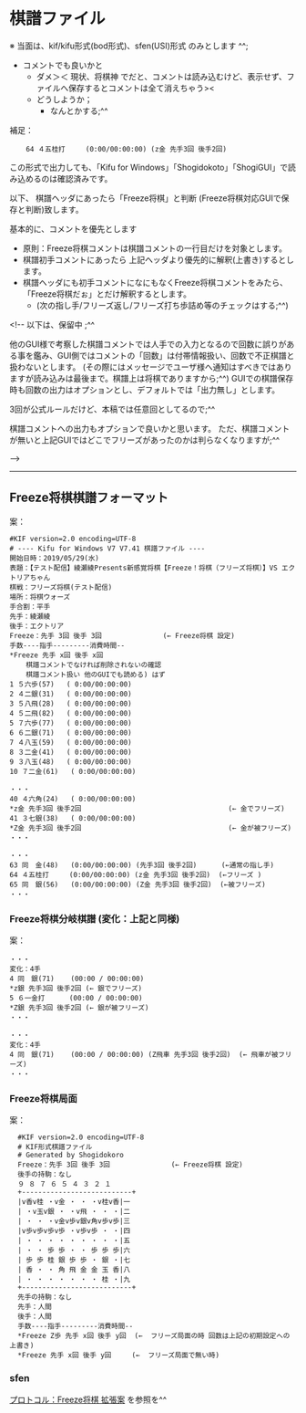 # **棋譜ファイル**

※ 当面は、kif/kifu形式(bod形式)、sfen(USI)形式 のみとします ^^;

* コメントでも良いかと
  * ダメ＞＜ 現状、将棋神 でだと、コメントは読み込むけど、表示せず、ファイルへ保存するとコメントは全て消えちゃう><
  * どうしようか；
    * なんとかする;^^

補足：
```
    64 ４五桂打     (0:00/00:00:00) (z金 先手3回 後手2回)
```

この形式で出力しても、「Kifu for Windows」「Shogidokoto」「ShogiGUI」で読み込めるのは確認済みです。

以下、
棋譜ヘッダにあったら「Freeze将棋」と判断 (Freeze将棋対応GUIで保存と判断)致します。

基本的に、コメントを優先とします
* 原則：Freeze将棋コメントは棋譜コメントの一行目だけを対象とします。
* 棋譜初手コメントにあったら 上記ヘッダより優先的に解釈(上書き)するとします。
* 棋譜ヘッダにも初手コメントになにもなくFreeze将棋コメントをみたら、「Freeze将棋だぉ」とだけ解釈するとします。
  * (次の指し手/フリーズ返し/フリーズ打ち歩詰め等のチェックはする;^^)

\<!--
以下は、保留中 ;^^

他のGUI様で考察した棋譜コメントでは人手での入力となるので回数に誤りがある事を鑑み、GUI側ではコメントの「回数」は付帯情報扱い、回数で不正棋譜と扱わないとします。
(その際にはメッセージでユーザ様へ通知はすべきではありますが読み込みは最後まで。棋譜上は将棋でありますから;^^) 
GUIでの棋譜保存時も回数の出力はオプションとし、デフォルトでは「出力無し」とします。

3回が公式ルールだけど、本稿では任意回としてるので;^^

棋譜コメントへの出力もオプションで良いかと思います。
ただ、棋譜コメントが無いと上記GUIではどこでフリーズがあったのかは判らなくなりますが;^^

\-->

---

## Freeze将棋棋譜フォーマット

案：

    #KIF version=2.0 encoding=UTF-8
    # ---- Kifu for Windows V7 V7.41 棋譜ファイル ----
    開始日時：2019/05/29(水)
    表題：【テスト配信】綾瀬綾Presents新感覚将棋【Freeze！将棋（フリーズ将棋）】VS エクトリアちゃん
    棋戦：フリーズ将棋(テスト配信)
    場所：将棋ウォーズ
    手合割：平手　　
    先手：綾瀬綾
    後手：エクトリア
    Freeze：先手 3回 後手 3回               (← Freeze将棋 設定)
    手数----指手---------消費時間--
    *Freeze 先手 x回 後手 x回
        棋譜コメントでなければ削除されないの確認
        棋譜コメント扱い 他のGUIでも読める) はず
    1 ５六歩(57)   ( 0:00/00:00:00)
    2 ４二銀(31)   ( 0:00/00:00:00)
    3 ５八飛(28)   ( 0:00/00:00:00)
    4 ５二飛(82)   ( 0:00/00:00:00)
    5 ７六歩(77)   ( 0:00/00:00:00)
    6 ６二銀(71)   ( 0:00/00:00:00)
    7 ４八玉(59)   ( 0:00/00:00:00)
    8 ３二金(41)   ( 0:00/00:00:00)
    9 ３八玉(48)   ( 0:00/00:00:00)
    10 ７二金(61)   ( 0:00/00:00:00)

    ・・・
    40 ４六角(24)   ( 0:00/00:00:00)
    *z金 先手3回 後手2回                                    (← 金でフリーズ)
    41 ３七銀(38)   ( 0:00/00:00:00)
    *Z金 先手3回 後手2回                                    (← 金が被フリーズ)
    ・・・

    ・・・
    63 同　金(48)   (0:00/00:00:00) (先手3回 後手2回)      (←通常の指し手)
    64 ４五桂打     (0:00/00:00:00) (z金 先手3回 後手2回)  (←フリーズ )
    65 同　銀(56)   (0:00/00:00:00) (Z金 先手3回 後手2回)  (←被フリーズ)
    ・・・

### Freeze将棋分岐棋譜 (変化：上記と同様)

案：

    ・・・
    変化：4手
    4 同　銀(71)    (00:00 / 00:00:00)
    *z銀 先手3回 後手2回 (← 銀でフリーズ)
    5 ６一金打      (00:00 / 00:00:00)
    *Z銀 先手3回 後手2回 (← 銀が被フリーズ)
    ・・・

    ・・・
    変化：4手
    4 同　銀(71)    (00:00 / 00:00:00) (Z飛車 先手3回 後手2回)  (← 飛車が被フリーズ)
    ・・・

### Freeze将棋局面

案：

      #KIF version=2.0 encoding=UTF-8
      # KIF形式棋譜ファイル
      # Generated by Shogidokoro
      Freeze：先手 3回 後手 3回               (← Freeze将棋 設定)
      後手の持駒：なし
      ９ ８ ７ ６ ５ ４ ３ ２ １
      +---------------------------+
      |v香v桂 ・v金 ・ ・ ・v桂v香|一
      | ・v玉v銀 ・ ・v飛 ・ ・ ・|二
      | ・ ・ ・v金v歩v銀v角v歩v歩|三
      |v歩v歩v歩v歩 ・v歩v歩 ・ ・|四
      | ・ ・ ・ ・ ・ ・ ・ ・ ・|五
      | ・ ・ 歩 歩 ・ ・ 歩 歩 歩|六
      | 歩 歩 桂 銀 歩 歩 ・ 銀 ・|七
      | 香 ・ ・ 角 飛 金 金 玉 香|八
      | ・ ・ ・ ・ ・ ・ ・ 桂 ・|九
      +---------------------------+
      先手の持駒：なし
      先手：人間
      後手：人間
      手数----指手---------消費時間--
      *Freeze Z歩 先手 x回 後手 y回  (←  フリーズ局面の時 回数は上記の初期設定への上書き)
      *Freeze 先手 x回 後手 y回     (←  フリーズ局面で無い時)

### sfen

[プロトコル：Freeze将棋 拡張案](usi_sfen.md) を参照を^^
